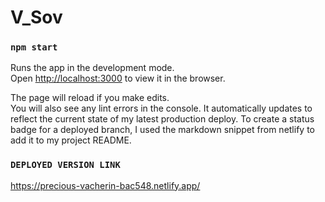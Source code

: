 # V_Sov


### `npm start`

Runs the app in the development mode.\
Open [http://localhost:3000](http://localhost:3000) to view it in the browser.

The page will reload if you make edits.\
You will also see any lint errors in the console. It automatically updates to reflect the current state of my latest production deploy. To create a status badge for a deployed branch, I  used the markdown snippet from netlify to add it to my project README.

### `DEPLOYED VERSION LINK`

https://precious-vacherin-bac548.netlify.app/
